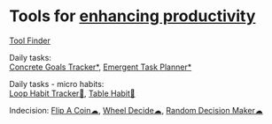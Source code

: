 
# Tools for [enhancing productivity](https://adequate.life/success-4/)

[Tool Finder](https://toolfinder.co/)

Daily tasks:  
[Concrete Goals Tracker*](https://davidseah.com/node/the-concrete-goals-tracker/),
[Emergent Task Planner*](https://davidseah.com/node/the-emergent-task-planner/)

Daily tasks - micro habits:  
[Loop Habit Tracker🤖](https://f-droid.org/packages/org.isoron.uhabits/),
[Table Habit🤖](https://github.com/FriesI23/mhabit)

Indecision:
[Flip A Coin☁](https://commentpicker.com/flip-a-coin.php),
[Wheel Decide☁](https://commentpicker.com/wheel-decide.php),
[Random Decision Maker☁](https://commentpicker.com/decision-maker.php)
